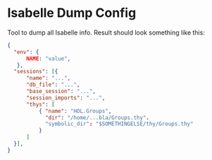 # Isabelle Dump Config
Tool to dump all Isabelle info. Result should look something like this:

```json
​{
  "env": {
      NAME: "value",
   },
  "sessions": [{
      "name": "...",
      "db_file": "...",
      "base_session": "...",
      "session_imports": "...",
      "thys": [
          { "name": "HOL.Groups",
            "dir": "/home/...bla/Groups.thy".
            "symbolic_dir": "$SOMETHINGELSE/thy/Groups.thy"
          }
      ]
  }],
}
```
